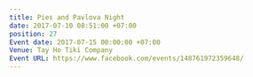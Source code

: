 ```yaml
---
title: Pies and Pavlova Night
date: 2017-07-10 08:51:00 +07:00
position: 27
Event date: 2017-07-15 00:00:00 +07:00
Venue: Tay Ho Tiki Company
Event URL: https://www.facebook.com/events/148761972359648/
---
```


